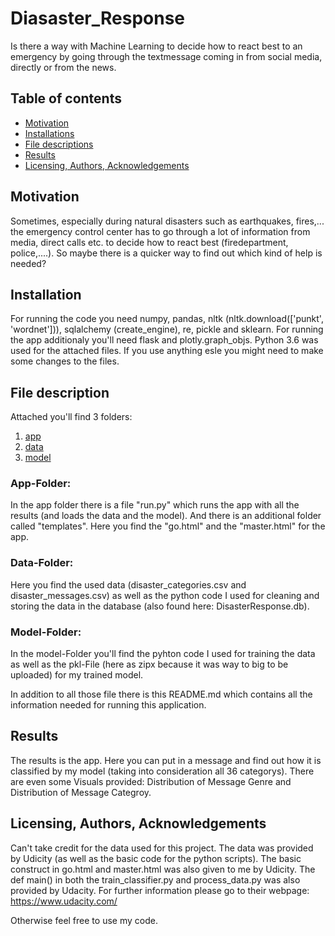# Diasaster_Response

Is there a way with Machine Learning to decide how to react best to an emergency by going through the textmessage coming in from social media, directly or from the news.

## Table of contents

- [Motivation](#motivation)
- [Installations](#installation)
- [File descriptions](#file-description)
- [Results](#results)
- [Licensing, Authors, Acknowledgements](#author)

## Motivation

Sometimes, especially during natural disasters such as earthquakes, fires,... the emergency control center has to go through a lot of information from media, direct calls etc. to decide how to react best (firedepartment, police,....). So maybe there is a quicker way to find out which kind of help is needed? 

## Installation

For running the code you need numpy, pandas, nltk (nltk.download(['punkt', 'wordnet'])), sqlalchemy (create_engine), re, pickle and sklearn. For running the app additionaly you'll need flask and plotly.graph_objs. 
Python 3.6 was used for the attached files. If you use anything esle you might need to make some changes to the files.

## File description<a name="file-description"></a>

Attached you'll find 3 folders:
1. [app](#App-Folder)
2. [data](#Data)
3. [model](#Model)

### App-Folder:<a name="App-Folder"></a> 
In the app folder there is a file "run.py" which runs the app with all the results (and loads the data and the model). And there is an additional folder called "templates". Here you find the "go.html" and the "master.html" for the app.

### Data-Folder:<a name="Data"></a> 
Here you find the used data (disaster_categories.csv and disaster_messages.csv) as well as the python code I used for cleaning and storing the data in the database (also found here: DisasterResponse.db).

### Model-Folder:<a name="Model"></a>
In the model-Folder you'll find the pyhton code I used for training the data as well as the pkl-File (here as zipx because it was way to big to be uploaded) for my trained model. 

In addition to all those file there is this README.md which contains all the information needed for running this application.

## Results
The results is the app. Here you can put in a message and find out how it is classified by my model (taking into consideration all 36 categorys). There are even some Visuals provided: Distribution of Message Genre and Distribution of Message Categroy.


## Licensing, Authors, Acknowledgements<a name="author"></a>

Can't take credit for the data used for this project. The data was provided by Udicity (as well as the basic code for the python scripts). The basic construct in go.html and master.html was also given to me by Udicity. The def main() in both the train_classifier.py and process_data.py was also provided by Udacity. For further information please go to their webpage:  https://www.udacity.com/

Otherwise feel free to use my code.
